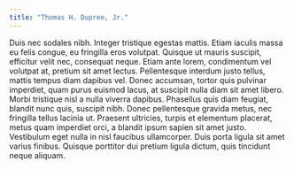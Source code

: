 ```yaml
---
title: "Thomas H. Dupree, Jr."
---
```

Duis nec sodales nibh. Integer tristique egestas mattis. Etiam iaculis massa eu felis congue, eu fringilla eros volutpat. Quisque ut mauris suscipit, efficitur velit nec, consequat neque. Etiam ante lorem, condimentum vel volutpat at, pretium sit amet lectus. Pellentesque interdum justo tellus, mattis tempus diam dapibus vel. Donec accumsan, tortor quis pulvinar imperdiet, quam purus euismod lacus, at suscipit nulla diam sit amet libero. Morbi tristique nisl a nulla viverra dapibus. Phasellus quis diam feugiat, blandit nunc quis, suscipit nibh. Donec pellentesque gravida metus, nec fringilla tellus lacinia ut. Praesent ultricies, turpis et elementum placerat, metus quam imperdiet orci, a blandit ipsum sapien sit amet justo. Vestibulum eget nulla in nisl faucibus ullamcorper. Duis porta ligula sit amet varius finibus. Quisque porttitor dui pretium ligula dictum, quis tincidunt neque aliquam.